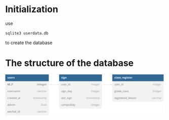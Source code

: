 
# Initialization

use 

```shell
sqlite3 userdata.db
```
to create the database

# The structure of the database

![db struct](./img/db_struct.svg)